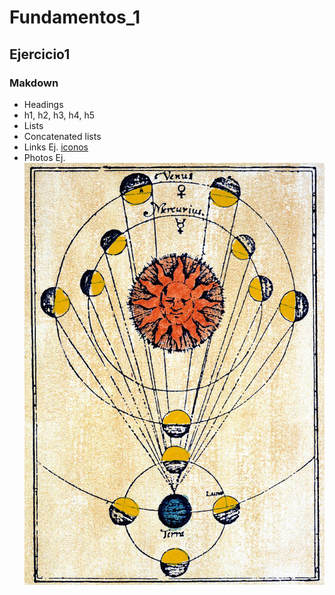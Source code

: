 # Fundamentos_1
## Ejercicio1
### Makdown
- Headings
 - h1, h2, h3, h4, h5
- Lists
 - Concatenated lists
 - Links Ej. [iconos](http://iconos.edu.mx)
 - Photos Ej. ![](img/001.jpg)
 
